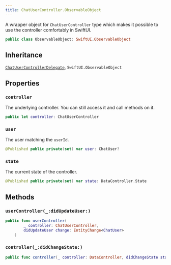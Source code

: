 ```yaml
---
title: ChatUserController.ObservableObject
---
```


A wrapper object for `ChatUserController` type which makes it possible to use the controller comfortably in SwiftUI.

``` swift
public class ObservableObject: SwiftUI.ObservableObject 
```

## Inheritance

[`ChatUserControllerDelegate`](../chat-user-controller-delegate), `SwiftUI.ObservableObject`

## Properties

### `controller`

The underlying controller. You can still access it and call methods on it.

``` swift
public let controller: ChatUserController
```

### `user`

The user matching the `userId`.

``` swift
@Published public private(set) var user: ChatUser?
```

### `state`

The current state of the controller.

``` swift
@Published public private(set) var state: DataController.State
```

## Methods

### `userController(_:didUpdateUser:)`

``` swift
public func userController(
        _ controller: ChatUserController,
        didUpdateUser change: EntityChange<ChatUser>
    ) 
```

### `controller(_:didChangeState:)`

``` swift
public func controller(_ controller: DataController, didChangeState state: DataController.State) 
```
